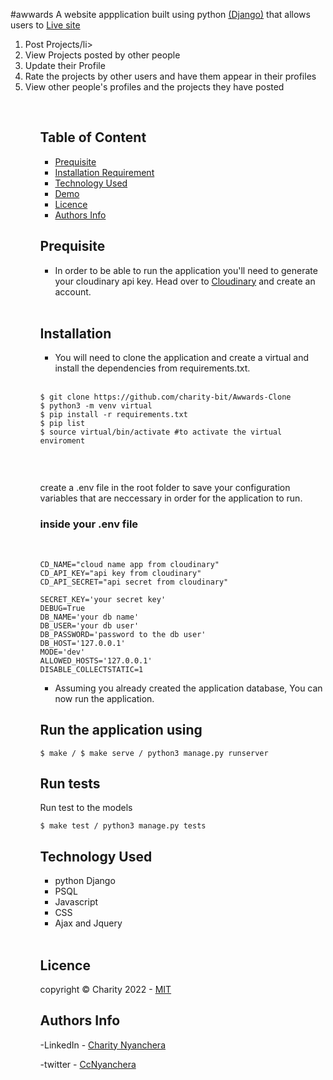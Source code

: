 #awwards
A website appplication built using python <a href='https://docs.djangoproject.com/en/4.0/'>(Django)</a> that allows  users to
<a href='https://ins-ta.herokuapp.com/'>Live site</a> 

<ol>
<li> Post Projects/li>
<li> View Projects posted by other people</li>
<li> Update their Profile</li>
<li> Rate the projects by other users and have them appear in their profiles</li>
<li> View other people's profiles and the projects they have posted</li>
<ol>
<br>

## Table of Content
- [Prequisite](#prequisite)
- [Installation Requirement](#Installation)
- [Technology Used](#technology-used)
- [Demo](#demo)
- [Licence](#licence)
- [Authors Info](#author-Info)


## Prequisite
- In order to be able to run the application you'll need to generate your cloudinary api key. Head over to <a href='https:/cloudinarycom/'>Cloudinary</a> and create an account.

<br>


## Installation

- You will need to clone the application and create a virtual and install the dependencies from requirements.txt.

<br>


```
$ git clone https://github.com/charity-bit/Awwards-Clone
$ python3 -m venv virtual 
$ pip install -r requirements.txt
$ pip list 
$ source virtual/bin/activate #to activate the virtual enviroment



```

<br>
create a .env file in the root folder to save your configuration variables that are neccessary in order for the application to run.

<br>

### inside your .env file

<br>

```
CD_NAME="cloud name app from cloudinary"
CD_API_KEY="api key from cloudinary"
CD_API_SECRET="api secret from cloudinary" 

SECRET_KEY='your secret key'
DEBUG=True
DB_NAME='your db name'
DB_USER='your db user'
DB_PASSWORD='password to the db user'
DB_HOST='127.0.0.1'
MODE='dev'
ALLOWED_HOSTS='127.0.0.1'
DISABLE_COLLECTSTATIC=1

```

- Assuming you already created the application database, You can now run the application.

## Run the application using 

```
$ make / $ make serve / python3 manage.py runserver
```
## Run tests

Run test to the models
```
$ make test / python3 manage.py tests
```


## Technology Used

<ul>
<li>
python Django
 </li>
<li>
PSQL 
</li>
<li>
Javascript
</li>
<li>
CSS
</li>
<li>
Ajax and Jquery
</li>
</ul>

<br>

## Licence

   copyright © Charity 2022 - <a href=""> MIT </a>

## Authors Info

-LinkedIn - [Charity Nyanchera](https://www.linkedin.com/in/charitynyanchera)

-twitter - [CcNyanchera](https://twitter.com/CcNyanchera)

